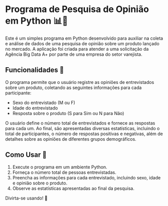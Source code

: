 # Programa de Pesquisa de Opinião em Python 📊🐍

Este é um simples programa em Python desenvolvido para auxiliar na coleta e análise de dados de uma pesquisa de opinião sobre um produto lançado no mercado. A aplicação foi criada para atender a uma solicitação da Agência Big Data A+ por parte de uma empresa do setor varejista.

## Funcionalidades 🚀

O programa permite que o usuário registre as opiniões de entrevistados sobre um produto, coletando as seguintes informações para cada participante:

- Sexo do entrevistado (M ou F)
- Idade do entrevistado
- Resposta sobre o produto (S para Sim ou N para Não)

O usuário define o número total de entrevistados e fornece as respostas para cada um. Ao final, são apresentadas diversas estatísticas, incluindo o total de participantes, o número de respostas positivas e negativas, além de detalhes sobre as opiniões de diferentes grupos demográficos.

## Como Usar 🤔

1. Execute o programa em um ambiente Python.
2. Forneça o número total de pessoas entrevistadas.
3. Preencha as informações para cada entrevistado, incluindo sexo, idade e opinião sobre o produto.
4. Observe as estatísticas apresentadas ao final da pesquisa.

Divirta-se usando! 🌟
